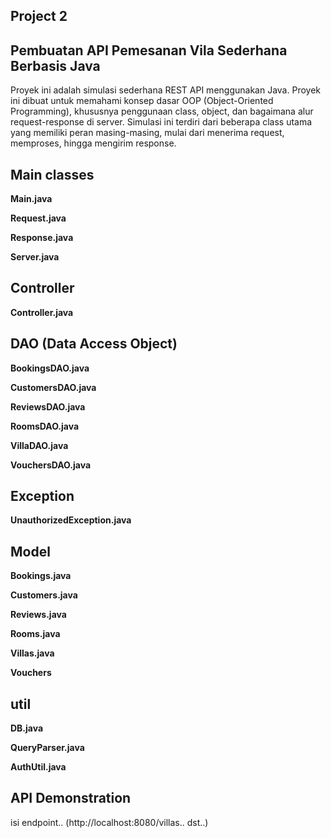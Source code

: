 Project 2
-
**Pembuatan API Pemesanan Vila Sederhana Berbasis Java**
-
Proyek ini adalah simulasi sederhana REST API menggunakan Java. Proyek ini dibuat untuk memahami konsep dasar OOP (Object-Oriented Programming), khususnya penggunaan class, object, dan bagaimana alur request-response di server.
Simulasi ini terdiri dari beberapa class utama yang memiliki peran masing-masing, mulai dari menerima request, memproses, hingga mengirim response.

Main classes
-
**Main.java**

**Request.java**

**Response.java**

**Server.java**

Controller
-
**Controller.java**

DAO (Data Access Object)
-
**BookingsDAO.java**

**CustomersDAO.java**

**ReviewsDAO.java**

**RoomsDAO.java**

**VillaDAO.java**

**VouchersDAO.java**

Exception
-
**UnauthorizedException.java**

Model
-
**Bookings.java**

**Customers.java**

**Reviews.java**

**Rooms.java**

**Villas.java**

**Vouchers**

util
-
**DB.java**

**QueryParser.java**

**AuthUtil.java**

API Demonstration
-
isi endpoint.. (http://localhost:8080/villas.. dst..)
